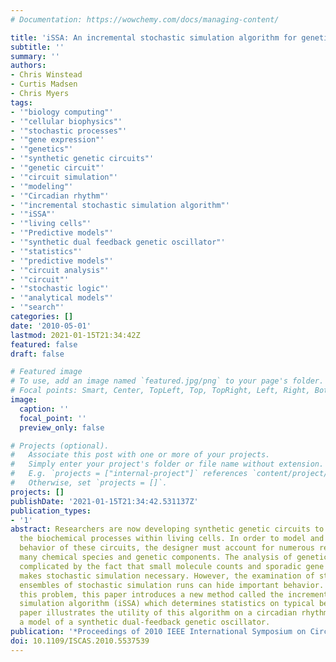 ```yaml
---
# Documentation: https://wowchemy.com/docs/managing-content/

title: 'iSSA: An incremental stochastic simulation algorithm for genetic circuits'
subtitle: ''
summary: ''
authors:
- Chris Winstead
- Curtis Madsen
- Chris Myers
tags:
- '"biology computing"'
- '"cellular biophysics"'
- '"stochastic processes"'
- '"gene expression"'
- '"genetics"'
- '"synthetic genetic circuits"'
- '"genetic circuit"'
- '"circuit simulation"'
- '"modeling"'
- '"Circadian rhythm"'
- '"incremental stochastic simulation algorithm"'
- '"iSSA"'
- '"living cells"'
- '"Predictive models"'
- '"synthetic dual feedback genetic oscillator"'
- '"statistics"'
- '"predictive models"'
- '"circuit analysis"'
- '"circuit"'
- '"stochastic logic"'
- '"analytical models"'
- '"search"'
categories: []
date: '2010-05-01'
lastmod: 2021-01-15T21:34:42Z
featured: false
draft: false

# Featured image
# To use, add an image named `featured.jpg/png` to your page's folder.
# Focal points: Smart, Center, TopLeft, Top, TopRight, Left, Right, BottomLeft, Bottom, BottomRight.
image:
  caption: ''
  focal_point: ''
  preview_only: false

# Projects (optional).
#   Associate this post with one or more of your projects.
#   Simply enter your project's folder or file name without extension.
#   E.g. `projects = ["internal-project"]` references `content/project/deep-learning/index.md`.
#   Otherwise, set `projects = []`.
projects: []
publishDate: '2021-01-15T21:34:42.531137Z'
publication_types:
- '1'
abstract: Researchers are now developing synthetic genetic circuits to manipulate
  the biochemical processes within living cells. In order to model and predict the
  behavior of these circuits, the designer must account for numerous reactions among
  many chemical species and genetic components. The analysis of genetic circuits is
  complicated by the fact that small molecule counts and sporadic gene expression
  makes stochastic simulation necessary. However, the examination of statistics on
  ensembles of stochastic simulation runs can hide important behavior. To address
  this problem, this paper introduces a new method called the incremental stochastic
  simulation algorithm (iSSA) which determines statistics on typical behavior. This
  paper illustrates the utility of this algorithm on a circadian rhythm model and
  a model of a synthetic dual-feedback genetic oscillator.
publication: '*Proceedings of 2010 IEEE International Symposium on Circuits and Systems*'
doi: 10.1109/ISCAS.2010.5537539
---
```

